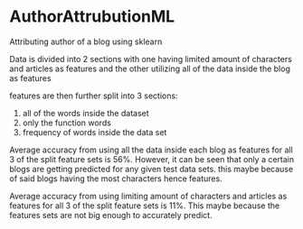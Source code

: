 # AuthorAttrubutionML

Attributing author of a blog using sklearn 


Data is divided into 2 sections with one having limited amount of characters and articles as features and the other utilizing all of the data inside the blog as features

features are then further split into 3 sections:
  1. all of the words inside the dataset
  2. only the function words
  3. frequency of words inside the data set
  
Average accuracy from using all the data inside each blog as features for all 3 of the split feature sets is 56%. However, it can be seen that only a certain blogs are getting predicted for any given test data sets. this maybe because of said blogs having the most characters hence features.
 
Average accuracy from using limiting amount of characters and articles as features for all 3 of the split feature sets is 11%. This maybe because the features sets are not big enough to accurately predict.

